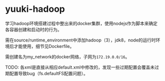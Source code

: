 # yuuki-hadoop

学习hadoop环境搭建过程中整出来的docker集群，使用nodejs作为脚本来确定各容器创建和启动时的行为。

需在source/runtime_environment中添加hadoop（3），jdk8，node的运行时环境后才能使用，细节见Dockerfile。

需创建名为my_network的docker网络，子网为`172.19.0.0/16`。

TODO: 各xml是直接从相应default.xml中修改的，发现一些过期配置会覆盖未过期配置导致bug（fs.defaultFS配置问题）。